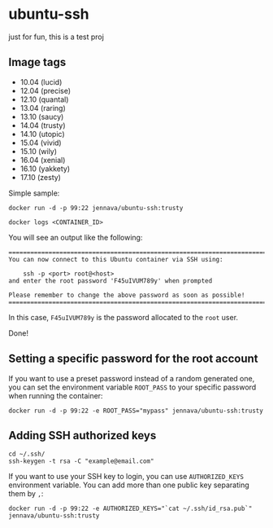 # ubuntu-ssh
just for fun, this is a test proj

## Image tags

- 10.04 (lucid)
- 12.04 (precise)
- 12.10 (quantal)
- 13.04 (raring)
- 13.10 (saucy)
- 14.04 (trusty)
- 14.10 (utopic)
- 15.04 (vivid)
- 15.10 (wily)
- 16.04 (xenial)
- 16.10 (yakkety)
- 17.10 (zesty)


Simple sample:

	docker run -d -p 99:22 jennava/ubuntu-ssh:trusty
	
	docker logs <CONTAINER_ID>

You will see an output like the following:

	========================================================================
	You can now connect to this Ubuntu container via SSH using:

	    ssh -p <port> root@<host>
	and enter the root password 'F45uIVUM789y' when prompted

	Please remember to change the above password as soon as possible!
	========================================================================

In this case, `F45uIVUM789y` is the password allocated to the `root` user.

Done!


Setting a specific password for the root account
------------------------------------------------

If you want to use a preset password instead of a random generated one, you can
set the environment variable `ROOT_PASS` to your specific password when running the container:

	docker run -d -p 99:22 -e ROOT_PASS="mypass" jennava/ubuntu-ssh:trusty


Adding SSH authorized keys
--------------------------
	cd ~/.ssh/
	ssh-keygen -t rsa -C "example@email.com"

If you want to use your SSH key to login, you can use `AUTHORIZED_KEYS` environment variable. You can add more than one public key separating them by `,`:

    docker run -d -p 99:22 -e AUTHORIZED_KEYS="`cat ~/.ssh/id_rsa.pub`" jennava/ubuntu-ssh:trusty
